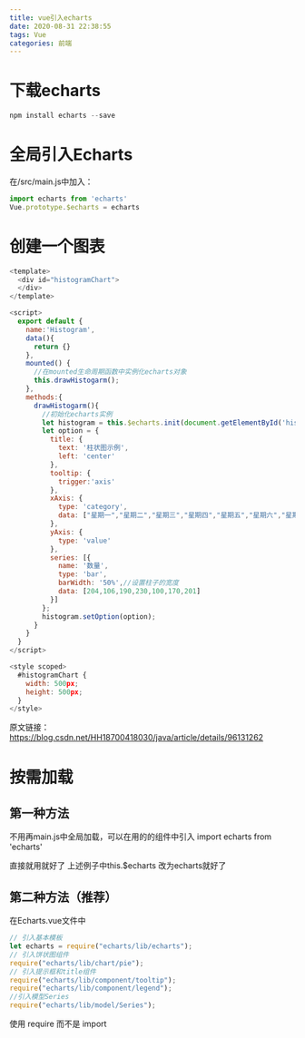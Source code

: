 ```yaml
---
title: vue引入echarts
date: 2020-08-31 22:38:55
tags: Vue
categories: 前端
---
```

# 下载echarts

```js
npm install echarts --save
```
# 全局引入Echarts
在/src/main.js中加入：

```js
import echarts from 'echarts'
Vue.prototype.$echarts = echarts
```
# 创建一个图表
<!-- more -->
```js
<template>
  <div id="histogramChart">
  </div>
</template>

<script>
  export default {
    name:'Histogram',
    data(){
      return {}
    },
    mounted() {
      //在mounted生命周期函数中实例化echarts对象
      this.drawHistogarm();
    },
    methods:{
      drawHistogarm(){
        //初始化echarts实例
        let histogram = this.$echarts.init(document.getElementById('histogramChart'))
        let option = {
          title: {
            text: '柱状图示例',
            left: 'center'
          },
          tooltip: {
            trigger:'axis'
          },
          xAxis: {
            type: 'category',
            data: ["星期一","星期二","星期三","星期四","星期五","星期六","星期日"]
          },
          yAxis: {
            type: 'value'
          },
          series: [{
            name: '数量',
            type: 'bar',
            barWidth: '50%',//设置柱子的宽度
            data: [204,106,190,230,100,170,201]
          }]
        };
        histogram.setOption(option);
      }
    }
  }
</script>

<style scoped>
  #histogramChart {
    width: 500px;
    height: 500px;
  }
</style>

```

原文链接：https://blog.csdn.net/HH18700418030/java/article/details/96131262



# 按需加载
## 第一种方法
不用再main.js中全局加载，可以在用的的组件中引入
import echarts from 'echarts'

直接就用就好了
上述例子中this.$echarts 改为echarts就好了

## 第二种方法（推荐）
在Echarts.vue文件中

```js
// 引入基本模板
let echarts = require("echarts/lib/echarts");
// 引入饼状图组件
require("echarts/lib/chart/pie");
// 引入提示框和title组件
require("echarts/lib/component/tooltip");
require("echarts/lib/component/legend");
//引入模型Series
require("echarts/lib/model/Series");
```
使用 require 而不是 import

